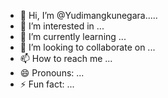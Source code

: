 - 👋 Hi, I’m @Yudimangkunegara.....
- 👀 I’m interested in ...
- 🌱 I’m currently learning ...
- 💞️ I’m looking to collaborate on ...
- 📫 How to reach me ...
- 😄 Pronouns: ...
- ⚡ Fun fact: ...

<!---
Yudimangkunegara/Yudimangkunegara is a ✨ special ✨ repository because its `README.md` (this file) appears on your GitHub profile.
You can click the Preview link to take a look at your changes.
--->
